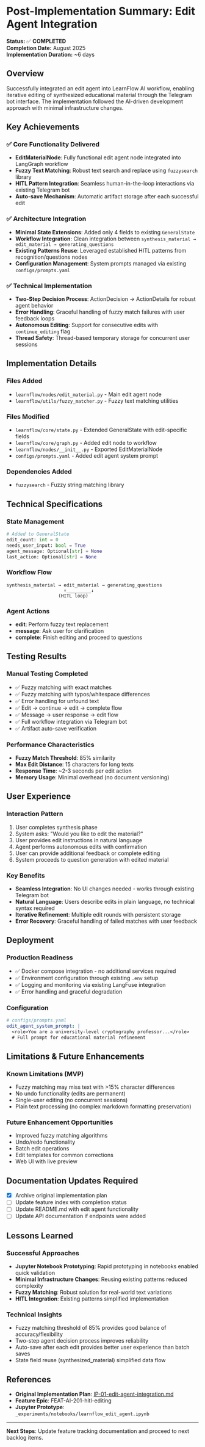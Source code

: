 # Post-Implementation Summary: Edit Agent Integration

**Status:** ✅ **COMPLETED**  
**Completion Date:** August 2025  
**Implementation Duration:** ~6 days

## Overview

Successfully integrated an edit agent into LearnFlow AI workflow, enabling iterative editing of synthesized educational material through the Telegram bot interface. The implementation followed the AI-driven development approach with minimal infrastructure changes.

## Key Achievements

### ✅ Core Functionality Delivered
- **EditMaterialNode**: Fully functional edit agent node integrated into LangGraph workflow
- **Fuzzy Text Matching**: Robust text search and replace using `fuzzysearch` library
- **HITL Pattern Integration**: Seamless human-in-the-loop interactions via existing Telegram bot
- **Auto-save Mechanism**: Automatic artifact storage after each successful edit

### ✅ Architecture Integration
- **Minimal State Extensions**: Added only 4 fields to existing `GeneralState`
- **Workflow Integration**: Clean integration between `synthesis_material → edit_material → generating_questions`
- **Existing Patterns Reuse**: Leveraged established HITL patterns from recognition/questions nodes
- **Configuration Management**: System prompts managed via existing `configs/prompts.yaml`

### ✅ Technical Implementation
- **Two-Step Decision Process**: ActionDecision → ActionDetails for robust agent behavior
- **Error Handling**: Graceful handling of fuzzy match failures with user feedback loops
- **Autonomous Editing**: Support for consecutive edits with `continue_editing` flag
- **Thread Safety**: Thread-based temporary storage for concurrent user sessions

## Implementation Details

### Files Added
- `learnflow/nodes/edit_material.py` - Main edit agent node
- `learnflow/utils/fuzzy_matcher.py` - Fuzzy text matching utilities

### Files Modified
- `learnflow/core/state.py` - Extended GeneralState with edit-specific fields
- `learnflow/core/graph.py` - Added edit node to workflow
- `learnflow/nodes/__init__.py` - Exported EditMaterialNode
- `configs/prompts.yaml` - Added edit agent system prompt

### Dependencies Added
- `fuzzysearch` - Fuzzy string matching library

## Technical Specifications

### State Management
```python
# Added to GeneralState
edit_count: int = 0
needs_user_input: bool = True  
agent_message: Optional[str] = None
last_action: Optional[str] = None
```

### Workflow Flow
```
synthesis_material → edit_material → generating_questions
                     ↑_________↓
                   (HITL loop)
```

### Agent Actions
- **edit**: Perform fuzzy text replacement
- **message**: Ask user for clarification
- **complete**: Finish editing and proceed to questions

## Testing Results

### Manual Testing Completed
- ✅ Fuzzy matching with exact matches
- ✅ Fuzzy matching with typos/whitespace differences  
- ✅ Error handling for unfound text
- ✅ Edit → continue → edit → complete flow
- ✅ Message → user response → edit flow
- ✅ Full workflow integration via Telegram bot
- ✅ Artifact auto-save verification

### Performance Characteristics
- **Fuzzy Match Threshold**: 85% similarity
- **Max Edit Distance**: 15 characters for long texts
- **Response Time**: ~2-3 seconds per edit action
- **Memory Usage**: Minimal overhead (no document versioning)

## User Experience

### Interaction Pattern
1. User completes synthesis phase
2. System asks: "Would you like to edit the material?"
3. User provides edit instructions in natural language
4. Agent performs autonomous edits with confirmation
5. User can provide additional feedback or complete editing
6. System proceeds to question generation with edited material

### Key Benefits
- **Seamless Integration**: No UI changes needed - works through existing Telegram bot
- **Natural Language**: Users describe edits in plain language, no technical syntax required
- **Iterative Refinement**: Multiple edit rounds with persistent storage
- **Error Recovery**: Graceful handling of failed matches with user feedback

## Deployment

### Production Readiness
- ✅ Docker compose integration - no additional services required
- ✅ Environment configuration through existing `.env` setup
- ✅ Logging and monitoring via existing LangFuse integration
- ✅ Error handling and graceful degradation

### Configuration
```yaml
# configs/prompts.yaml
edit_agent_system_prompt: |
  <role>You are a university-level cryptography professor...</role>
  # Full prompt for educational material refinement
```

## Limitations & Future Enhancements

### Known Limitations (MVP)
- Fuzzy matching may miss text with >15% character differences
- No undo functionality (edits are permanent)
- Single-user editing (no concurrent sessions)
- Plain text processing (no complex markdown formatting preservation)

### Future Enhancement Opportunities
- Improved fuzzy matching algorithms
- Undo/redo functionality
- Batch edit operations
- Edit templates for common corrections
- Web UI with live preview

## Documentation Updates Required

- [x] Archive original implementation plan
- [ ] Update feature index with completion status
- [ ] Update README.md with edit agent functionality
- [ ] Update API documentation if endpoints were added

## Lessons Learned

### Successful Approaches
- **Jupyter Notebook Prototyping**: Rapid prototyping in notebooks enabled quick validation
- **Minimal Infrastructure Changes**: Reusing existing patterns reduced complexity
- **Fuzzy Matching**: Robust solution for real-world text variations
- **HITL Integration**: Existing patterns simplified implementation

### Technical Insights
- Fuzzy matching threshold of 85% provides good balance of accuracy/flexibility
- Two-step agent decision process improves reliability
- Auto-save after each edit provides better user experience than batch saves
- State field reuse (synthesized_material) simplified data flow

## References

- **Original Implementation Plan**: [IP-01-edit-agent-integration.md](../archive/IP-01-edit-agent-integration.md)
- **Feature Epic**: FEAT-AI-201-hitl-editing
- **Jupyter Prototype**: `_experiments/notebooks/learnflow_edit_agent.ipynb`

---

**Next Steps**: Update feature tracking documentation and proceed to next backlog items.
